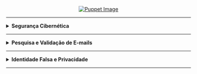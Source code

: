 <div align="Center"> 
<a 
  href="https://github.com/n3ur0cr45h/Softwares/blob/main/Softwares.jpg"> <img src="https://raw.githubusercontent.com/n3ur0cr45h/Softwares/main/Softwares.jpg" alt="Puppet Image">
</a>
</div>

----

<details>
  <summary><b> Segurança Cibernética </b></summary>
<div align="Center"> 

<br>

| Título                | Descrição                                                                                  |
| ----------------------| -------------------------------------------------------------------------------------------|
| AbuseIPDB             | Banco de dados de IPs maliciosos.                                                          |
| Talos Intelligence    | Inteligência sobre ameaças cibernéticas.                                                   |                                                           
| Have I Been Pwned?    | Verifica se seu e-mail foi exposto em vazamentos de dados.                                 |                                                               
| SpyCloud              | Plataforma que detecta credenciais vazadas.                                                |        
| WhosisXML API         | API para obter informações sobre IPs e domínios.                                           |
| PSBDMP                | Verificação de bases de dados de vazamento de credenciais.                                 |
| X1 Social Discovery   | Ferramenta de investigação para mídia social e dados online.                               |

</div> 
</details>

----

<details>
  <summary><b> Pesquisa e Validação de E-mails </b></summary>
<div align="Center"> 

<br>

| Título         | Descrição                                                                           |
| ---------------| ------------------------------------------------------------------------------------|
| Temp Mail      | E-mail temporário.                                                                  |
| Guerrilla Mail | Serviço de e-mail temporário.                                                       |                                                           
| Tutanota       | E-mail seguro e criptografado.                                                      |                                                               
| Proton Mail    | E-mail seguro e criptografado.                                                      |         
| Hunter         | Busca e validação de e-mails corporativos.                                          |
| Verify Email   | Validação de endereços de e-mail.                                                   |
| DeBounce       | Validação de e-mails.                                                               |
| Emailable      | Ferramenta de verificação de e-mails.                                               |
| Email Hippo    | Validação de e-mails.                                                               |

</div> 
</details>

----

<details>
  <summary><b> Identidade Falsa e Privacidade </b></summary>
<div align="Center"> 

<br>

| Título                 | Descrição                                                                           |
| -----------------------| ------------------------------------------------------------------------------------|
| FakeNameGenerator      | Geração de identidades falsas.                                                      |
| ThisPersonDoesNotExist | Serviço de e-mail temporário.                                                       |                                                           
| FakeCallerID           | Geração de números de telefone falsos.                                              |                                                               

</div> 
</details>

----

